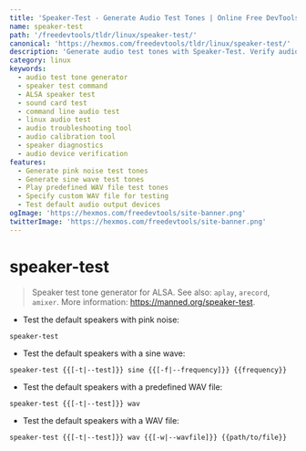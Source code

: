 ```yaml
---
title: 'Speaker-Test - Generate Audio Test Tones | Online Free DevTools by Hexmos'
name: speaker-test
path: '/freedevtools/tldr/linux/speaker-test/'
canonical: 'https://hexmos.com/freedevtools/tldr/linux/speaker-test/'
description: 'Generate audio test tones with Speaker-Test. Verify audio output, troubleshoot sound issues and ensure proper speaker function. Free online tool, no registration required.'
category: linux
keywords:
  - audio test tone generator
  - speaker test command
  - ALSA speaker test
  - sound card test
  - command line audio test
  - linux audio test
  - audio troubleshooting tool
  - audio calibration tool
  - speaker diagnostics
  - audio device verification
features:
  - Generate pink noise test tones
  - Generate sine wave test tones
  - Play predefined WAV file test tones
  - Specify custom WAV file for testing
  - Test default audio output devices
ogImage: 'https://hexmos.com/freedevtools/site-banner.png'
twitterImage: 'https://hexmos.com/freedevtools/site-banner.png'
---
```


# speaker-test

> Speaker test tone generator for ALSA.
> See also: `aplay`, `arecord`, `amixer`.
> More information: <https://manned.org/speaker-test>.

- Test the default speakers with pink noise:

`speaker-test`

- Test the default speakers with a sine wave:

`speaker-test {{[-t|--test]}} sine {{[-f|--frequency]}} {{frequency}}`

- Test the default speakers with a predefined WAV file:

`speaker-test {{[-t|--test]}} wav`

- Test the default speakers with a WAV file:

`speaker-test {{[-t|--test]}} wav {{[-w|--wavfile]}} {{path/to/file}}`
